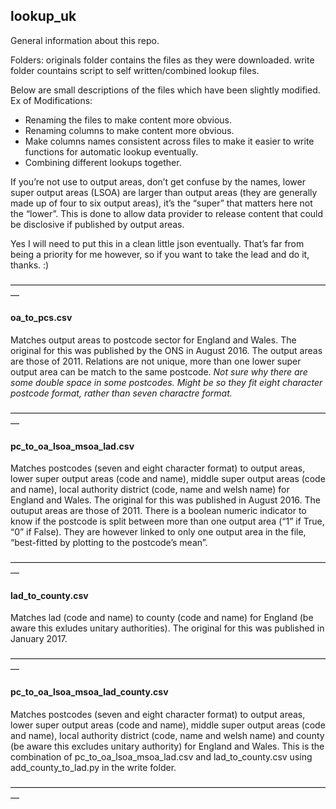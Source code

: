 ## lookup_uk

General information about this repo.

Folders:
originals folder contains the files as they were downloaded.
write folder countains script to self written/combined lookup files.

Below are small descriptions  of the files which have been slightly modified.
Ex of Modifications:
- Renaming the files to make content more obvious.
- Renaming columns to make content more obvious.
- Make columns names consistent across files to make it easier to write functions for automatic lookup eventually.
- Combining different lookups together.

If you’re not use to output areas, don’t get confuse by the names, lower super output areas (LSOA) are larger than output areas (they are generally made up of four to six output areas), it’s the “super” that matters here not the “lower”. This is done to allow data provider to release content that could be disclosive if published by output areas.


Yes I will need to put this in a clean little json eventually. That’s far from being a priority for me however, so if you want to take the lead and do it, thanks. :)

—————————————————————————————————————

#### oa_to_pcs.csv 
Matches output areas to postcode sector for England and Wales. The original for this was published by the ONS in August 2016. The output areas are those of 2011. Relations are not unique, more than one lower super output area can be match to the same postcode.
*Not sure why there are some double space in some postcodes. Might be so they fit eight character postcode format, rather than seven charactre format.*

—————————————————————————————————————

#### pc_to_oa_lsoa_msoa_lad.csv
Matches postcodes (seven and eight character format) to output areas, lower super output areas (code and name), middle super output areas (code and name), local authority district (code, name and welsh name) for England and Wales. The original for this was published in August 2016. The outuput areas are those of 2011. There is a boolean numeric indicator to know if the postcode is split between more than one output area (“1” if True, “0” if False). They are however linked to only one output area in the file, “best-fitted by plotting to the postcode’s mean”.

—————————————————————————————————————

#### lad_to_county.csv
Matches lad (code and name) to county (code and name) for England (be aware this exludes unitary authorities). The original for this was published in January 2017.

—————————————————————————————————————

#### pc_to_oa_lsoa_msoa_lad_county.csv
Matches postcodes (seven and eight character format) to output areas, lower super output areas (code and name), middle super output areas (code and name), local authority district (code, name and welsh name) and county (be aware this excludes unitary authority) for England and Wales. This is the combination of pc_to_oa_lsoa_msoa_lad.csv and lad_to_county.csv using add_county_to_lad.py in the write folder.

—————————————————————————————————————
